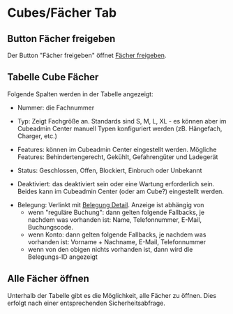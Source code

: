 # Cubes/Fächer Tab

<ImageCaption
  src="/cubes-fächer-tab/grafik.png"
  alt="Tabelle Cube Fächer"
  caption="Tabelle Cube Fächer"
/>

## Button Fächer freigeben

Der Button "Fächer freigeben" öffnet [Fächer freigeben](cubes%20fächer%20freigeben.md).

## Tabelle Cube Fächer

Folgende Spalten werden in der Tabelle angezeigt:

- Nummer: die Fachnummer
- Typ: Zeigt Fachgröße an. Standards sind S, M, L, XL - es können aber im Cubeadmin Center manuell Typen konfiguriert werden (zB. Hängefach, Charger, etc.)
- Features: können im Cubeadmin Center eingestellt werden. Mögliche Features: Behindertengerecht, Gekühlt, Gefahrengüter und Ladegerät
- Status: Geschlossen, Offen, Blockiert, Einbruch oder Unbekannt

- Deaktiviert: das deaktiviert sein oder eine Wartung erforderlich sein. Beides kann im Cubeadmin Center (oder am Cube?) eingestellt werden.

<ImageCaption
  src="/cubes-fächer-tab/grafik1.png"
  alt="Oben: Fach ist deaktiviert, unten: Wartung erforderlich"
  caption="Oben: Fach ist deaktiviert, unten: Wartung erforderlich"
/>

- Belegung: Verlinkt mit [Belegung Detail](https://www.notion.so/Belegung-Detail-262add09e873804ba051d5a231f1fd02?pvs=21). Anzeige ist abhängig von
    - wenn "reguläre Buchung": dann gelten folgende Fallbacks, je nachdem was vorhanden ist: Name, Telefonnummer, E-Mail, Buchungscode.
    - wenn Konto: dann gelten folgende Fallbacks, je nachdem was vorhanden ist: Vorname + Nachname, E-Mail, Telefonnummer
    - wenn von den obigen nichts vorhanden ist, dann wird die Belegungs-ID angezeigt

## Alle Fächer öffnen

Unterhalb der Tabelle gibt es die Möglichkeit, alle Fächer zu öffnen. Dies erfolgt nach einer entsprechenden Sicherheitsabfrage. 

<ImageCaption
  src="/cubes-fächer-tab/grafik2.png"
  alt="Sicherheitsabfrage bei “Alle Fächer öffnen”"
  caption="Sicherheitsabfrage bei “Alle Fächer öffnen”"
/>

